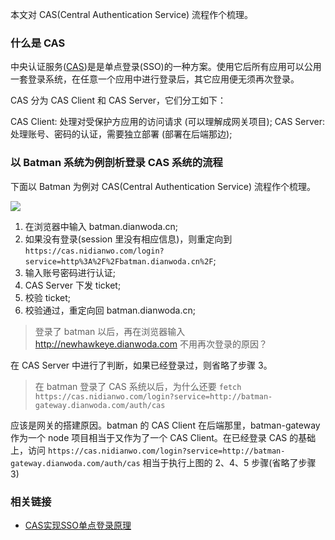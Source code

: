 本文对 CAS(Central Authentication Service) 流程作个梳理。

### 什么是 CAS

中央认证服务([CAS](https://github.com/apereo/cas))是是单点登录(SSO)的一种方案。使用它后所有应用可以公用一套登录系统，在任意一个应用中进行登录后，其它应用便无须再次登录。

CAS 分为 CAS Client 和 CAS Server，它们分工如下：

CAS Client: 处理对受保护方应用的访问请求 (可以理解成网关项目);
CAS Server: 处理账号、密码的认证，需要独立部署 (部署在后端那边);

### 以 Batman 系统为例剖析登录 CAS 系统的流程

下面以 Batman 为例对 CAS(Central Authentication Service) 流程作个梳理。

![](http://with.muyunyun.cn/89fccb6391b0697815078d6f725dc124.jpg)

1. 在浏览器中输入 batman.dianwoda.cn;
2. 如果没有登录(session 里没有相应信息)，则重定向到 `https://cas.nidianwo.com/login?service=http%3A%2F%2Fbatman.dianwoda.cn%2F`;
3. 输入账号密码进行认证;
4. CAS Server 下发 ticket;
5. 校验 ticket;
6. 校验通过，重定向回 batman.dianwoda.cn;

> 登录了 batman 以后，再在浏览器输入 http://newhawkeye.dianwoda.com 不用再次登录的原因？

在 CAS Server 中进行了判断，如果已经登录过，则省略了步骤 3。

> 在 batman 登录了 CAS 系统以后，为什么还要 `fetch https://cas.nidianwo.com/login?service=http://batman-gateway.dianwoda.com/auth/cas`

应该是网关的搭建原因。batman 的 CAS Client 在后端那里，batman-gateway 作为一个 node 项目相当于又作为了一个 CAS Client。在已经登录 CAS 的基础上，访问 `https://cas.nidianwo.com/login?service=http://batman-gateway.dianwoda.com/auth/cas` 相当于执行上图的 2、4、5 步骤(省略了步骤 3)

### 相关链接

* [CAS实现SSO单点登录原理](https://blog.csdn.net/cruise_h/article/details/51013597)